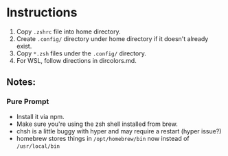 # Instructions

1. Copy `.zshrc` file into home directory.
2. Create `.config/` directory under home directory if it doesn't already exist.
3. Copy `*.zsh` files under the `.config/` directory.
4. For WSL, follow directions in dircolors.md.

## Notes:

### Pure Prompt
* Install it via npm.
* Make sure you're using the zsh shell installed from brew.
* chsh is a little buggy with hyper and may require a restart (hyper issue?)
* homebrew stores things in `/opt/homebrew/bin` now instead of `/usr/local/bin`

